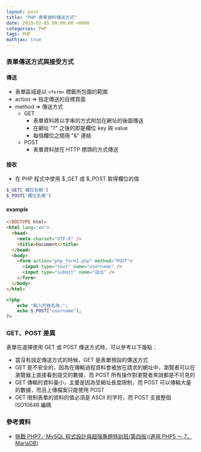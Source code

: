 ```yaml
---
layout: post
title: "PHP 表單資料傳送方式"
date: 2019-02-05 00:00:00 +0800
categories: PHP
tags: PHP
mathjax: true
---
```


### 表單傳送方式與接受方式

#### 傳送

- 表單區域是以 `<form>` 標籤所包圍的範圍
- action => 指定傳送的目標頁面
- method => 傳送方式
  - GET
    - 表單資料將以字串的方式附加在網址的後面傳送
    - 在網址 "?" 之後的即是欄位 key 與 value
    - 每個欄位之間用 "&" 連結
  - POST
    - 表單資料放在 HTTP 標頭的方式傳送

#### 接收

- 在 PHP 程式中使用 $_GET 或 $\_POST 取得欄位的值

```php
$_GET['欄位名稱']
$_POST['欄位名稱']
```

#### example

```html
<!DOCTYPE html>
<html lang="en">
  <head>
    <meta charset="UTF-8" />
    <title>Document</title>
  </head>
  <body>
    <form action="php_form1.php" method="POST">
      <input type="text" name="username" />
      <input type="submit" name="送出" />
    </form>
  </body>
</html>
```

```php
<?php
    echo "輸入的姓名為:";
    echo $_POST["username"];
?>
```

### GET、POST 差異

表單在選擇使用 GET 或 POST 傳送方式時，可以參考以下幾點：

- 當沒有設定傳送方式的時候，GET 是表單預設的傳送方式
- GET 是不安全的，因為在傳輸過程資料會被放在請求的網址中，瀏覽者可以在瀏覽器上直接看到提交的數據，而 POST 所有操作對瀏覽者來說都是不可見的
- GET 傳輸的資料量小，主要是因為受網址長度限制，而 POST 可以傳輸大量的數據，而且上傳檔案只能使用 POST
- GET 限制表單的資料的值必須是 ASCII 的字符，而 POST 支援整個 ISO10646 編碼

### 參考資料

- [挑戰 PHP7／MySQL 程式設計與超強專題特訓班(第四版)(適用 PHP5 ～ 7，MariaDB)](https://www.books.com.tw/products/0010733550)
